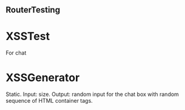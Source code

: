 ## RouterTesting
# XSSTest
For chat

# XSSGenerator
Static. 
Input: size. 
Output: random input for the chat box with random sequence of HTML container tags.
